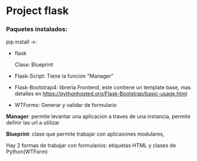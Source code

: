 # Project flask

### Paquetes instalados:
pip install ->:

- flask
  
    Clase: Blueprint
  

- Flask-Script: Tiene la funcion "Manager"
  
- Flask-Bootstrap4: librerìa Frontend, este contiene un template base, mas detalles en https://pythonhosted.org/Flask-Bootstrap/basic-usage.html

- WTForms: Generar y validar de formulario

__Manager__: permite levantar una aplicacion a traves de una instancia, permite definir las url a utilizar

__Blueprint__: clase que permite trabajar con aplicaioines modulares,

Hay 2 formas de trabajar con formularios: etiquetas HTML y clases de Python(WTForm)